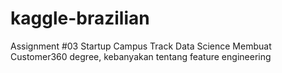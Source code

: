 # kaggle-brazilian
Assignment #03 Startup Campus Track Data Science
Membuat Customer360 degree, kebanyakan tentang feature engineering
